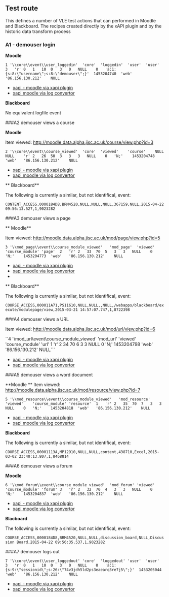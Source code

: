 ## Test route

This defines a number of VLE test actions that can performed in Moodle and Blackboard. The recipes created directly by the xAPI plugin and by the historic data transform process

### A1 - demouser login

**Moodle**

``1	'\\core\\event\\user_loggedin'	'core'	'loggedin'	'user'	'user'	3	'r'	0	1	10	0	3	0	NULL	0	'a:1:{s:8:\"username\";s:8:\"demouser\";}'	1453204740	'web'	'86.156.130.212'	NULL``

* [xapi - moodle via xapi plugin](manual/A1.js)
* [xapi moodle via log convertor](auto/A1.js)

**Blackboard**

No equivalent logfile event

###A2 demouser views a course

**Moodle**

Item viewed: http://moodle.data.alpha.jisc.ac.uk/course/view.php?id=3

``2	'\\core\\event\\course_viewed'	'core'	'viewed'	'course'	NULL	NULL	'r'	2	26	50	3	3	3	NULL	0	'N;'	1453204748	'web'	'86.156.130.212'	NULL``

* [xapi - moodle via xapi plugin](manual/A2.js)
* [xapi moodle via log convertor](auto/A2.js)

** Blackboard**

The following is currently a similar, but not identifical, event:

``CONTENT_ACCESS,0000184D8,BRM4520,NULL,NULL,NULL,367159,NULL,2015-04-22 09:56:13.527,1,9023282``

###A3 demouser views a page

** Moodle**

Item viewed: http://moodle.data.alpha.jisc.ac.uk/mod/page/view.php?id=5

``3	'\\mod_page\\event\\course_module_viewed'	'mod_page'	'viewed'	'course_module'	'page'	2	'r'	2	33	70	5	3	3	NULL	0	'N;'	1453204773	'web'	'86.156.130.212'	NULL``

* [xapi - moodle via xapi plugin](manual/A3.js)
* [xapi moodle via log convertor](auto/A3.js)
* 
** Blackboard**

The following is currently a similar, but not identifical, event:

``COURSE_ACCESS,000011A71,PS11610,NULL,NULL,,NULL,/webapps/blackboard/execute/modulepage/view,2015-03-21 14:57:07.747,1,8722398``

###A4 demouser views a URL

Item viewed: http://moodle.data.alpha.jisc.ac.uk/mod/url/view.php?id=6

``4	'\\mod_url\\event\\course_module_viewed'	'mod_url'	'viewed'	'course_module'	'url'	1	'r'	2	34	70	6	3	3	NULL	0	'N;'	1453204798	'web'	'86.156.130.212'	NULL```

* [xapi - moodle via xapi plugin](manual/A4.js)
* [xapi moodle via log convertor](auto/A4.js)

###A5 demouser views a word document

**Moodle **
Item viewed: http://moodle.data.alpha.jisc.ac.uk/mod/resource/view.php?id=7 

``5	'\\mod_resource\\event\\course_module_viewed'	'mod_resource'	'viewed'	'course_module'	'resource'	1	'r'	2	35	70	7	3	3	NULL	0	'N;'	1453204818	'web'	'86.156.130.212'	NULL``

* [xapi - moodle via xapi plugin](manual/A5.js)
* [xapi moodle via log convertor](auto/A5.js)

**Blackboard**

The following is currently a similar, but not identifical, event:

``COURSE_ACCESS,00001113A,MP12910,NULL,NULL,content,438710,Excel,2015-03-02 23:40:13.807,1,8468814``

###A6  demouser views a forum

**Moodle**

``6	'\\mod_forum\\event\\course_module_viewed'	'mod_forum'	'viewed'	'course_module'	'forum'	3	'r'	2	32	70	4	3	3	NULL	0	'N;'	1453204837	'web'	'86.156.130.212'	NULL``

* [xapi - moodle via xapi plugin](manual/A6.js)
* [xapi moodle via log convertor](auto/A6.js)

**Blacboard**

The following is currently a similar, but not identifical, event:

``COURSE_ACCESS,0000184D8,BRM4520,NULL,NULL,discussion_board,NULL,Discussion Board,2015-04-22 09:56:35.537,1,9023282``

###A7 demouser logs out

``7	'\\core\\event\\user_loggedout'	'core'	'loggedout'	'user'	'user'	3	'r'	0	1	10	0	3	0	NULL	0	'a:1:{s:9:\"sessionid\";s:26:\"74v3jdh5ld2ps3eaearq3re7j5\";}'	1453205044	'web'	'86.156.130.212'	NULL
``
* [xapi - moodle via xapi plugin](manual/A7.js)
* [xapi moodle via log convertor](auto/A7.js)
